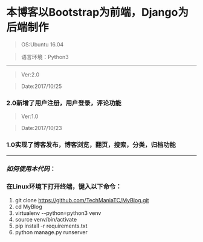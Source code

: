 # 本博客以Bootstrap为前端，Django为后端制作
> OS:Ubuntu 16.04

> 语言环境：Python3

***

> Ver:2.0

> Date:2017/10/25

### 2.0新增了用户注册，用户登录，评论功能


> Ver:1.0

> Date:2017/10/23 

### 1.0实现了博客发布，博客浏览，翻页，搜索，分类，归档功能

***

### *如何使用本代码*：
### 在Linux环境下打开终端，键入以下命令：
1. git clone https://github.com/TechManiaTC/MyBlog.git
2. cd MyBlog
3. virtualenv --python=python3 venv
4. source venv/bin/activate
5. pip install -r requirements.txt
6. python manage.py runserver
